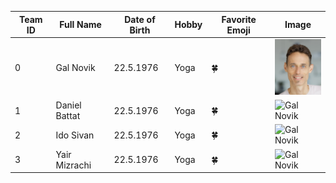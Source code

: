 | Team ID | Full Name | Date of Birth | Hobby | Favorite Emoji | Image |
|---------|-----------|---------------|-------|----------------|-------|
| 0 | Gal Novik | 22.5.1976 | Yoga | :four_leaf_clover: | ![Gal Novik](Gal_Novik.png) |
| 1 | Daniel Battat | 22.5.1976 | Yoga | :four_leaf_clover: | ![Gal Novik](the4icon.jpeg) |
| 2 | Ido Sivan | 22.5.1976 | Yoga | :four_leaf_clover: | ![Gal Novik](the4icon.jpeg) |
| 3 | Yair Mizrachi | 22.5.1976 | Yoga | :four_leaf_clover: | ![Gal Novik](the4icon.jpeg) |
